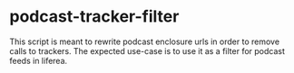 # podcast-tracker-filter
This script is meant to rewrite podcast enclosure urls in
order to remove calls to trackers. The expected use-case is to use it
as a filter for podcast feeds in liferea.
